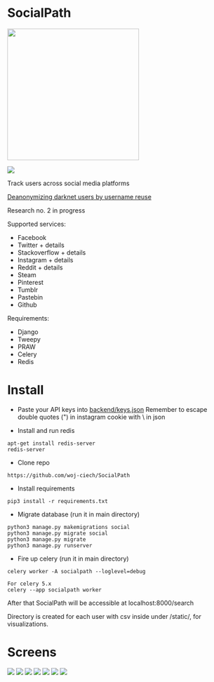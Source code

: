 # SocialPath
<img src="https://www.offensiveosint.io/content/images/2020/07/OffensiveOsint-logo-RGB-2.png" width="300">

![](https://imgur.com/daYzPlO.jpg)

Track users across social media platforms

[Deanonymizing darknet users by username reuse](https://www.offensiveosint.io/socialpath-track-users-across-social-media-platforms/)

Research no. 2 in progress

Supported services:
- Facebook
- Twitter + details
- Stackoverflow + details
- Instagram + details
- Reddit + details
- Steam
- Pinterest
- Tumblr
- Pastebin
- Github

Requirements:
- Django
- Tweepy
- PRAW
- Celery
- Redis

# Install
- Paste your API keys into [backend/keys.json](https://github.com/woj-ciech/SocialPath/blob/master/backend/keys.json) Remember to escape double quotes (") in instagram cookie with \ in json

- Install and run redis
```
apt-get install redis-server
redis-server
```
- Clone repo
```
https://github.com/woj-ciech/SocialPath
```
- Install requirements
```
pip3 install -r requirements.txt
```
- Migrate database (run it in main directory)
```
python3 manage.py makemigrations social
python3 manage.py migrate social
python3 manage.py migrate
python3 manage.py runserver
```
- Fire up celery (run it in main directory)
```
celery worker -A socialpath --loglevel=debug

For celery 5.x
celery --app socialpath worker
```
After that SocialPath will be accessible at localhost:8000/search

Directory is created for each user with csv inside under /static/, for visualizations.

# Screens
![](https://imgur.com/q7JwZWH.jpg)
![](https://imgur.com/YikqzMA.jpg)
![](https://i.imgur.com/6OoSC09.png)
![](https://i.imgur.com/E1sFk7G.png)
![](https://imgur.com/AkffJES.jpg)
![](https://imgur.com/eu3d5xt.jpg)
![](https://i.imgur.com/yc9Mb9C.png)

